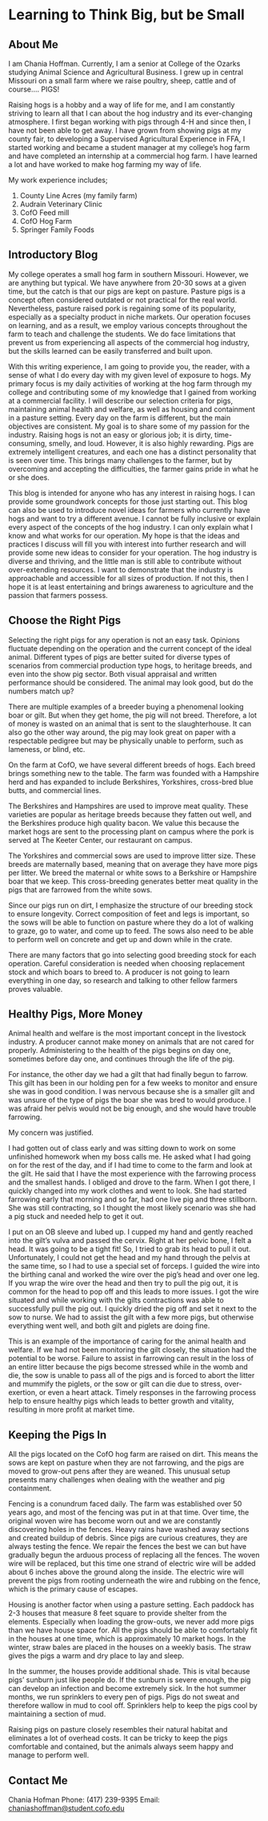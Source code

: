 # Learning to Think Big, but be Small 


## About Me

I am Chania Hoffman. Currently, I am a senior at College of the Ozarks studying Animal Science and Agricultural Business. I grew up in central Missouri on a small farm where we raise poultry, sheep, cattle and of course…. PIGS!

Raising hogs is a hobby and a way of life for me, and I am constantly striving to learn all that I can about the hog industry and its ever-changing atmosphere. I first began working with pigs through 4-H and since then, I have not been able to get away. I have grown from showing pigs at my county fair, to developing a Supervised Agricultural Experience in FFA, I started working and became a student manager at my college’s hog farm and have completed an internship at a commercial hog farm. I have learned a lot and have worked to make hog farming my way of life.

My work experience includes;
1.	County Line Acres (my family farm)
2.	Audrain Veterinary Clinic
3.	CofO Feed mill
4.	CofO Hog Farm
5.	Springer Family Foods

## Introductory Blog 

My college operates a small hog farm in southern Missouri. However, we are anything but typical. We have anywhere from 20-30 sows at a given time, but the catch is that our pigs are kept on pasture. Pasture pigs is a concept often considered outdated or not practical for the real world. Nevertheless, pasture raised pork is regaining some of its popularity, especially as a specialty product in niche markets. Our operation focuses on learning, and as a result, we employ various concepts throughout the farm to teach and challenge the students. We do face limitations that prevent us from experiencing all aspects of the commercial hog industry, but the skills learned can be easily transferred and built upon.

With this writing experience, I am going to provide you, the reader, with a sense of what I do every day with my given level of exposure to hogs. My primary focus is my daily activities of working at the hog farm through my college and contributing some of my knowledge that I gained from working at a commercial facility. I will describe our selection criteria for pigs, maintaining animal health and welfare, as well as housing and containment in a pasture setting. Every day on the farm is different, but the main objectives are consistent. My goal is to share some of my passion for the industry. Raising hogs is not an easy or glorious job; it is dirty, time-consuming, smelly, and loud. However, it is also highly rewarding. Pigs are extremely intelligent creatures, and each one has a distinct personality that is seen over time. This brings many challenges to the farmer, but by overcoming and accepting the difficulties, the farmer gains pride in what he or she does.

This blog is intended for anyone who has any interest in raising hogs. I can provide some groundwork concepts for those just starting out. This blog can also be used to introduce novel ideas for farmers who currently have hogs and want to try a different avenue. I cannot be fully inclusive or explain every aspect of the concepts of the hog industry. I can only explain what I know and what works for our operation. My hope is that the ideas and practices I discuss will fill you with interest into further research and will provide some new ideas to consider for your operation. The hog industry is diverse and thriving, and the little man is still able to contribute without over-extending resources. I want to demonstrate that the industry is approachable and accessible for all sizes of production. If not this, then I hope it is at least entertaining and brings awareness to agriculture and the passion that farmers possess.

## Choose the Right Pigs

Selecting the right pigs for any operation is not an easy task. Opinions fluctuate depending on the operation and the current concept of the ideal animal. Different types of pigs are better suited for diverse types of scenarios from commercial production type hogs, to heritage breeds, and even into the show pig sector. Both visual appraisal and written performance should be considered. The animal may look good, but do the numbers match up? 

There are multiple examples of a breeder buying a phenomenal looking boar or gilt. But when they get home, the pig will not breed. Therefore, a lot of money is wasted on an animal that is sent to the slaughterhouse. It can also go the other way around, the pig may look great on paper with a respectable pedigree but may be physically unable to perform, such as lameness, or blind, etc.  

On the farm at CofO, we have several different breeds of hogs. Each breed brings something new to the table. The farm was founded with a Hampshire herd and has expanded to include Berkshires, Yorkshires, cross-bred blue butts, and commercial lines. 

The Berkshires and Hampshires are used to improve meat quality. These varieties are popular as heritage breeds because they fatten out well, and the Berkshires produce high quality bacon. We value this because the market hogs are sent to the processing plant on campus where the pork is served at The Keeter Center, our restaurant on campus.

The Yorkshires and commercial sows are used to improve litter size. These breeds are maternally based, meaning that on average they have more pigs per litter. We breed the maternal or white sows to a Berkshire or Hampshire boar that we keep. This cross-breeding generates better meat quality in the pigs that are farrowed from the white sows.  

Since our pigs run on dirt, I emphasize the structure of our breeding stock to ensure longevity. Correct composition of feet and legs is important, so the sows will be able to function on pasture where they do a lot of walking to graze, go to water, and come up to feed. The sows also need to be able to perform well on concrete and get up and down while in the crate. 

There are many factors that go into selecting good breeding stock for each operation. Careful consideration is needed when choosing replacement stock and which boars to breed to. A producer is not going to learn everything in one day, so research and talking to other fellow farmers proves valuable.  

## Healthy Pigs, More Money

Animal health and welfare is the most important concept in the livestock industry. A producer cannot make money on animals that are not cared for properly. Administering to the health of the pigs begins on day one, sometimes before day one, and continues through the life of the pig. 

For instance, the other day we had a gilt that had finally begun to farrow. This gilt has been in our holding pen for a few weeks to monitor and ensure she was in good condition. I was nervous because she is a smaller gilt and was unsure of the type of pigs the boar she was bred to would produce. I was afraid her pelvis would not be big enough, and she would have trouble farrowing. 

My concern was justified. 

I had gotten out of class early and was sitting down to work on some unfinished homework when my boss calls me. He asked what I had going on for the rest of the day, and if I had time to come to the farm and look at the gilt. He said that I have the most experience with the farrowing process and the smallest hands. I obliged and drove to the farm. When I got there, I quickly changed into my work clothes and went to look. She had started farrowing early that morning and so far, had one live pig and three stillborn. She was still contracting, so I thought the most likely scenario was she had a pig stuck and needed help to get it out.

I put on an OB sleeve and lubed up. I cupped my hand and gently reached into the gilt’s vulva and passed the cervix. Right at her pelvic bone, I felt a head. It was going to be a tight fit! So, I tried to grab its head to pull it out. Unfortunately, I could not get the head and my hand through the pelvis at the same time, so I had to use a special set of forceps. I guided the wire into the birthing canal and worked the wire over the pig’s head and over one leg. If you wrap the wire over the head and then try to pull the pig out, it is common for the head to pop off and this leads to more issues. I got the wire situated and while working with the gilts contractions was able to successfully pull the pig out. I quickly dried the pig off and set it next to the sow to nurse. We had to assist the gilt with a few more pigs, but otherwise everything went well, and both gilt and piglets are doing fine. 

This is an example of the importance of caring for the animal health and welfare. If we had not been monitoring the gilt closely, the situation had the potential to be worse. Failure to assist in farrowing can result in the loss of an entire litter because the pigs become stressed while in the womb and die, the sow is unable to pass all of the pigs and is forced to abort the litter and mummify the piglets, or the sow or gilt can die due to stress, over-exertion, or even a heart attack. Timely responses in the farrowing process help to ensure healthy pigs which leads to better growth and vitality, resulting in more profit at market time.   

## Keeping the Pigs In

All the pigs located on the CofO hog farm are raised on dirt. This means the sows are kept on pasture when they are not farrowing, and the pigs are moved to grow-out pens after they are weaned. This unusual setup presents many challenges when dealing with the weather and pig containment. 

Fencing is a conundrum faced daily. The farm was established over 50 years ago, and most of the fencing was put in at that time. Over time, the original woven wire has become worn out and we are constantly discovering holes in the fences. Heavy rains have washed away sections and created buildup of debris. Since pigs are curious creatures, they are always testing the fence. We repair the fences the best we can but have gradually begun the arduous process of replacing all the fences. The woven wire will be replaced, but this time one strand of electric wire will be added about 6 inches above the ground along the inside. The electric wire will prevent the pigs from rooting underneath the wire and rubbing on the fence, which is the primary cause of escapes. 

Housing is another factor when using a pasture setting. Each paddock has 2-3 houses that measure 8 feet square to provide shelter from the elements. Especially when loading the grow-outs, we never add more pigs than we have house space for. All the pigs should be able to comfortably fit in the houses at one time, which is approximately 10 market hogs. In the winter, straw bales are placed in the houses on a weekly basis. The straw gives the pigs a warm and dry place to lay and sleep. 

In the summer, the houses provide additional shade. This is vital because pigs’ sunburn just like people do. If the sunburn is severe enough, the pig can develop an infection and become extremely sick. In the hot summer months, we run sprinklers to every pen of pigs. Pigs do not sweat and therefore wallow in mud to cool off.  Sprinklers help to keep the pigs cool by maintaining a section of mud. 

Raising pigs on pasture closely resembles their natural habitat and eliminates a lot of overhead costs. It can be tricky to keep the pigs comfortable and contained, but the animals always seem happy and manage to perform well.  

## Contact Me

Chania Hofman 
Phone: (417) 239-9395
Email: chaniashoffman@student.cofo.edu
